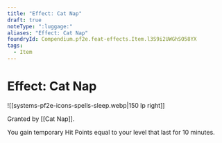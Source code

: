 ```yaml
---
title: "Effect: Cat Nap"
draft: true
noteType: ":luggage:"
aliases: "Effect: Cat Nap"
foundryId: Compendium.pf2e.feat-effects.Item.l3S9i2UWGhSO58YX
tags:
  - Item
---
```


# Effect: Cat Nap
![[systems-pf2e-icons-spells-sleep.webp|150 lp right]]

Granted by [[Cat Nap]].

You gain temporary Hit Points equal to your level that last for 10 minutes.
